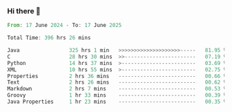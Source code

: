 ### Hi there 👋

<!--
**luoxuanzao/luoxuanzao** is a ✨ _special_ ✨ repository because its `README.md` (this file) appears on your GitHub profile.

Here are some ideas to get you started:

- 🔭 I’m currently working on ...
- 🌱 I’m currently learning ...
- 👯 I’m looking to collaborate on ...
- 🤔 I’m looking for help with ...
- 💬 Ask me about ...
- 📫 How to reach me: ...
- 😄 Pronouns: ...
- ⚡ Fun fact: ...
-->

<!--START_SECTION:waka-->

```rust
From: 17 June 2024 - To: 17 June 2025

Total Time: 396 hrs 26 mins

Java                325 hrs 1 min   >>>>>>>>>>>>>>>>>>>>-----   81.95 %
C                   28 hrs 30 mins  >>-----------------------   07.19 %
Python              14 hrs 37 mins  >------------------------   03.69 %
XML                 10 hrs 55 mins  >------------------------   02.75 %
Properties          2 hrs 36 mins   -------------------------   00.66 %
Text                2 hrs 26 mins   -------------------------   00.62 %
Markdown            2 hrs 7 mins    -------------------------   00.53 %
Groovy              1 hr 33 mins    -------------------------   00.39 %
Java Properties     1 hr 23 mins    -------------------------   00.35 %
```

<!--END_SECTION:waka-->